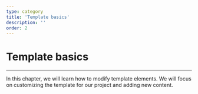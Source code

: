 ```yaml
---
type: category
title: 'Template basics'
description: ''
order: 2
---
```


# Template basics

---

In this chapter, we will learn how to modify template elements.
We will focus on customizing the template for our project and adding new content.
